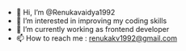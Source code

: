 - 👋 Hi, I’m @Renukavaidya1992
- 👀 I’m interested in improving my coding skills
- 🌱 I’m currently working as frontend developer
- 📫 How to reach me : renukakv1992@gmail.com

<!---
Renukavaidya1992/Renukavaidya1992 is a ✨ special ✨ repository because its `README.md` (this file) appears on your GitHub profile.
You can click the Preview link to take a look at your changes.
--->
